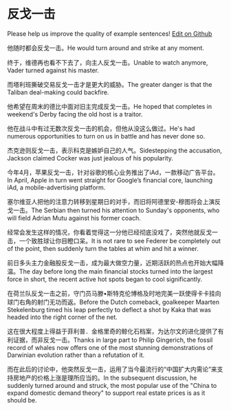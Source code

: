 # 反戈一击

Please help us improve the quality of example sentences! [Edit on Github](https://github.com/jiyushe/jiyu-example-sentence-source/blob/main/chinese/fangeyiji.md)

<p><span class="chinese">他随时都会反戈一击。</span><span class="english">He would turn around and strike at any moment.</span></p>

<p><span class="chinese">终于，维德再也看不下去了，向主人反戈一击。</span><span class="english">Unable to watch anymore, Vader turned against his master.</span></p>

<p><span class="chinese">而塔利班撕破交易反戈一击才是更大的威胁。</span><span class="english">The greater danger is that the Taliban deal-making could backfire.</span></p>

<p><span class="chinese">他希望在周末的德比中面对旧主完成反戈一击。</span><span class="english">He hoped that completes in weekend's Derby facing the old host is a traitor.</span></p>

<p><span class="chinese">他在战斗中有过无数次反戈一击的机会，但他从没这么做过。</span><span class="english">He's had numerous opportunities to turn on us in battle and has never done so.</span></p>

<p><span class="chinese">杰克逊则反戈一击，表示科克是嫉妒自己的人气。</span><span class="english">Sidestepping the accusation, Jackson claimed Cocker was just jealous of his popularity.</span></p>

<p><span class="chinese">今年4月，苹果反戈一击，针对谷歌的核心业务推出了iAd，一款移动广告平台。</span><span class="english">In April, Apple in turn went straight for Google’s financial core, launching iAd, a mobile-advertising platform.</span></p>

<p><span class="chinese">塞尔维亚人把他的注意力转移到星期日的对手，而旧将阿德里安-穆图将会上演反戈一击。</span><span class="english">The Serbian then turned his attention to Sunday's opponents, who will field Adrian Mutu against his former coach.</span></p>

<p><span class="chinese">经常会发生这样的情况，你看着觉得这一分他已经彻底没戏了，突然他就反戈一击，一个致胜球让你目瞪口呆。</span><span class="english">It is not rare to see Federer be completely out of the point, then suddenly turn the tables at whim and hit a winner.</span></p>

<p><span class="chinese">前日多头主力金融股反戈一击，成为最大做空力量，近期活跃的热点也开始大幅降温。</span><span class="english">The day before long the main financial stocks turned into the largest force in short, the recent active hot spots began to cool significantly.</span></p>

<p><span class="chinese">在荷兰队反戈一击之前，守门员马滕•斯特克伦博格及时地完美一跃使得卡卡挂向球门右角的射门无功而返。</span><span class="english">Before the Dutch comeback, goalkeeper Maarten Stekelenburg timed his leap perfectly to deflect a shot by Kaka that was headed into the right corner of the net.</span></p>

<p><span class="chinese">这在很大程度上得益于菲利普．金格里奇的鲸化石档案，为达尔文的进化提供了有利证据，而非反戈一击。</span><span class="english">Thanks in large part to Philip Gingerich, the fossil record of whales now offers one of the most stunning demonstrations of Darwinian evolution rather than a refutation of it.</span></p>

<p><span class="chinese">而在此后的讨论中，他突然反戈一击，运用了当今最流行的“中国扩大内需论”来支持房地产的价格上涨是理所应当的。</span><span class="english">In the subsequent discussion, he suddenly turned around and struck, the most popular use of the "China to expand domestic demand theory" to support real estate prices is as it should be.</span></p>

